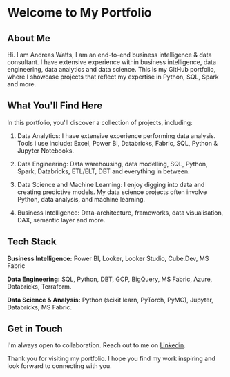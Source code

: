 # Welcome to My Portfolio

## About Me

Hi. I am Andreas Watts, I am an end-to-end business intelligence & data consultant. I have extensive experience within business intelligence, data engineering, data analytics and data science. This is my GitHub portfolio, where I showcase projects that reflect my expertise in Python, SQL, Spark and more. 

## What You'll Find Here

In this portfolio, you'll discover a collection of projects, including:

1.  Data Analytics: I have extensive experience performing data analysis. Tools i use include: Excel, Power BI, Databricks, Fabric, SQL, Python & Jupyter Notebooks.
    
2.  Data Engineering: Data warehousing, data modelling, SQL, Python, Spark, Databricks, ETL/ELT, DBT and everything in between.
    
3.  Data Science and Machine Learning: I enjoy digging into data and creating predictive models. My data science projects often involve Python, data analysis, and machine learning.

4.  Business Intelligence: Data-architecture, frameworks, data visualisation, DAX, semantic layer and more.

## Tech Stack

**Business Intelligence:** Power BI, Looker, Looker Studio, Cube.Dev, MS Fabric

**Data Engineering:** SQL, Python, DBT, GCP, BigQuery, MS Fabric, Azure, Databricks, Terraform.

**Data Science & Analysis:** Python (scikit learn, PyTorch, PyMC), Jupyter, Databricks, MS Fabric.

## Get in Touch

I'm always open to collaboration. Reach out to me on  [Linkedin](https://www.linkedin.com/in/andreas-watts/?locale=en_US).

Thank you for visiting my portfolio. I hope you find my work inspiring and look forward to connecting with you.
